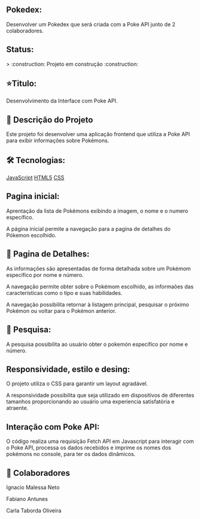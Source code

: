 <h2> Pokedex: </h2>
Desenvolver um Pokedex que será criada com a Poke API junto de 2 colaboradores. 
<h2> Status: </h2>
> :construction: Projeto em construção :construction:
<h2> ⭐Titulo: </h2>
<p>Desenvolvimento da Interface com Poke API.</p>

<h2> 💬 Descrição do Projeto </h2>

<p>Este projeto foi desenvolver uma aplicação frontend que utiliza a Poke API para exibir informações sobre Pokémons.</p>

<h2> 🛠 Tecnologias:</h2>

[JavaScript](https://img.shields.io/badge/-JavaScript-333333?style=flat&logo=javascript)
[HTML5](https://img.shields.io/badge/-HTML5-333333?style=flat&logo=HTML5)
[CSS](https://img.shields.io/badge/-CSS-333333?style=flat&logo=CSS3&logoColor=1572B6) 

<h2> Pagina inicial:</h2>
<p>Aprentação da lista de Pokémons exibindo a imagem, o nome e o numero específico.</p>
<p>A página inicial permite a navegação para a pagina de detalhes do Pókemon escolhido.</p>

<h2> 💬 Pagina de Detalhes:</h2>
<p>As informações são apresentadas de forma detalhada sobre um Pokémom especifico por nome e número.</p>
<p>A navegação permite obter sobre o Pokémom escolhido, as informaões das características como o tipo e suas habilidades.</p>
<p>A navegação possibilita retornar à listagem principal, pesquisar o próximo Pokémon ou voltar para o Pokémon anterior.</p>

<h2>  🚀 Pesquisa:</h2>

<p>A pesquisa possibilita ao usuário obter o pokemón especifico por nome e número.</p>

<h2>Responsividade, estilo e desing:</h2>
<p>O projeto utiliza o CSS para garantir um layout agradável.</p> 
<p>A responsividade possibilita que seja utilizado em dispositivos de diferentes tamanhos proporcionando ao usuário uma experiencia satisfatória e atraente. </p>

<h2>Interação com Poke API:</h2>
<p>O código realiza uma requisição Fetch API em Javascript para interagir com o Poke API, processa os dados recebidos e imprime os nomes dos pokémons no console, para ter os dados dinâmicos.</p>

<h2> 🤝 Colaboradores</h2>
<p>Ignacio Malessa Neto</p>
<p>Fabiano Antunes</p>
<p>Carla Taborda Oliveira</p>


